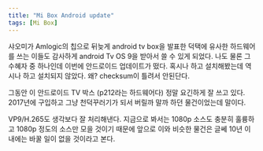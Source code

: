 ```yaml
---
title: "Mi Box Android update"
tags: [Mi Box]
---
```


샤오미가 Amlogic의 칩으로 뒤늦게 android tv box을 발표한 덕택에 유사한 하드웨어를 쓰는 이들도 감사하게 android Tv OS 9을 받아서 쓸 수 있게 되었다. 나도 물론 그 수혜자 중 하나인데 이번에 안드로이드 업데이트가 떴다. 혹시나 하고 설치해봤는데 역시나 하고 설치되지 않았다. 왜? checksum이 틀려서 안된단다.

그동안 이 안드로이드 TV 박스 (p212라는 하드웨어다) 정말 요긴하게 잘 쓰고 있다. 2017년에 구입하고 그냥 천덕꾸러기가 되서 버릴까 말까 하던 물건이었는데 말이다.

VP9/H.265도 생각보다 잘 처리해낸다. 지금으로 봐서는 1080p 소스도 충분히 훌륭하고 1080p 정도의 소스만 모을 것이기 때문에 앞으로 이와 비슷한 물건은 글쎄 10년 이내에는 바꿀 일이 없을 것이라고 본다. 